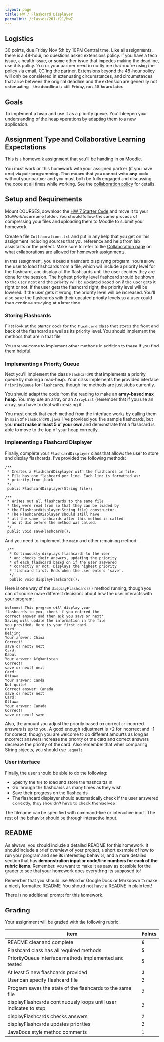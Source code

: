 ```yaml
---
layout: page
title: HW 7 Flashcard Displayer
permalink: /classes/201-f21/hw7
---
```


## Logistics
30 points, due Friday Nov 5th by 10PM Central time. Like all assignments, there is a 48-hour, no questions asked extensions policy. If you have a tech issue, a health issue, or some other issue that impedes making the deadline, use this policy.  You or your partner need to notify me that you're using the policy via email, CC'ing the partner. Extensions beyond the 48-hour policy will only be considered in extenuating circumstances, and circumstances that arise between the original deadline and the extension are generally not extenuating - the deadline is still Friday, not 48 hours later.

## Goals
To implement a heap and use it as a priority queue. You'll deepen your understanding of the heap operations by adapting them to a new application.

## Assignment Type and Collaborative Learning Expectations
This is a homework assignment that you'll be handing in on Moodle.

You must work on this homework with your assigned partner (if you have one) via pair programming. That means that you cannot write **any** code without your partner and you must both be fully engaged and discussing the code at all times while working. See the [collaboration policy](collaboration) for details.

## Setup and Requirements
Mount COURSES, download the [HW 7 Starter Code](HW7Starter.zip) and move it to your StuWork/username folder. You should follow the same process of compressing your files and uploading them to Moodle to submit your homework. 

Create a file `Collaborations.txt` and put in any help that you get on this assignment including sources that you reference and help from lab assistants or the prefect. Make sure to refer to the [Collaboration page](collaboration) on what collaborations are allowed for homework assignments.

In this assignment, you'll build a flashcard displaying program. You'll allow the user to load flashcards from a file, which will include a priority level for the flashcard, and display all the flashcards until the user decides they are done for the session. The highest priority level flashcard should be shown to the user next and the priority will be updated based on if the user gets it right or not. If the user gets the flashcard right, the priority level will be lowered. If the user gets it wrong, the priority level will be increased. You'll also save the flashcards with their updated priority levels so a user could then continue studying at a later time. 


### Storing Flashcards
First look at the starter code for the `Flashcard` class that stores the front and back of the flashcard as well as its priority level. You should implement the methods that are in that file.

You are welcome to implement other methods in addition to these if you find them helpful.

### Implementing a Priority Queue
Next you'll implement the class `FlashcardPQ` that implements a priority queue by making a max-heap. Your class implements the provided interface `PriorityQueue` for `Flashcard`s, though the methods are just stubs currently.

You should adapt the code from the reading to make an **array-based max heap**. You may use an array or an `ArrayList` (remember that if you use an array, you have to deal with resizing it).

You must check that each method from the interface works by calling them in `main` of `FlashcardPQ.java`. I've provided you five sample flashcards, but you **must make at least 5 of your own** and demonstrate that a flashcard is able to move to the top of your heap correctly.

### Implementing a Flashcard Displayer
Finally, complete your `FlashcardDisplayer` class that allows the user to store and display flashcards. I've provided the following methods:

```
/**
 * Creates a FlashcardDisplayer with the flashcards in file. 
 * File has one flashcard per line. Each line is formatted as:
 * priority,front,back
 */
 public FlashcardDisplayer(String file);

/**
 * Writes out all flashcards to the same file
 * they were read from so that they can be loaded by
 * the FlashcardDisplayer(String file) constructor. 
 * The FlashcardDisplayer should still have 
 * all the same flashcards after this method is called 
 * as it did before the method was called.
 */
 public void saveFlashcards();
```

And you need to implement the `main` and other remaining method:
```
 /**
  * Continuously displays flashcards to the user
  * and checks their answers, updating the priority
  * of each flashcard based on if the user answered 
  * correctly or not. Displays the highest priority
  * flashcard first. Ends when the user enters 'save'.
  */
  public void displayFlashcards();
```

Here is one way of the `displayFlashcards()` method running, though you can of course make different decisions about how the user interacts with your program:
```
Welcome! This program will display your 
flashcards to you, check if you entered the 
correct answer and then ask you save or next? 
Saving will update the information in the file 
you provided. Here is your first card.
Card:
Beijing
Your answer: China
Correct!
save or next? next
Card:
Kabul
Your answer: Afghanistan
Correct!
save or next? next
Card:
Ottawa
Your answer: Canda
Not quite!
Correct answer: Canada
save or next? next
Card:
Ottawa
Your answer: Canada
Correct!
save or next? save
```

Also, the amount you adjust the priority based on correct or incorrect answers is up to you. A good enough adjustment is +2 for incorrect and -1 for correct, though you are welcome to do different amounts as long as incorrect answers increase the priority of the card and correct answers decrease the priority of the card. Also remember that when comparing String objects, you should use `.equals`.

### User interface
Finally, the user should be able to do the following:
* Specify the file to load and store the flashcards in
* Go through the flashcards as many times as they wish
* Save their progress on the flashcards
* The flashcard displayer should automatically check if the user answered correctly, they shouldn't have to check themselves

The filename can be specified with command-line or interactive input.
The rest of the  behavior should be through interactive input.

## README
As always, you should include a detailed README for this homework. 
It should include a brief overview of your project, a short example of how to run your program and see its interesting behavior, and a more detailed section that has **demonstration input or code/line numbers for each of the rubric items**. Remember, you want to make it as easy as possible for the grader to see that your homework does everything its supposed to!

Remember that you should use Word or Google Docs or Markdown to make a nicely formatted README. 
You should not have a README in plain text!

There is no additional prompt for this homework.

## Grading
Your assignment will be graded with the following rubric:

| Item | Points |
|-------|-------|
| README clear and complete | 6 |
| Flashcard class has all required methods | 5 |
| PriorityQueue interface methods implemented and tested | 5 |
| At least 5 new flashcards provided | 3 |
| User can specify flashcard file | 2 |
| Program saves the state of the flashcards to the same file | 2 |
| displayFlashcards continuously loops until user indicates to stop | 2 |
| displayFlashcards checks answers | 2 |
| displayFlashcards updates priorities | 2 |
| JavaDocs style method comments | 1 |